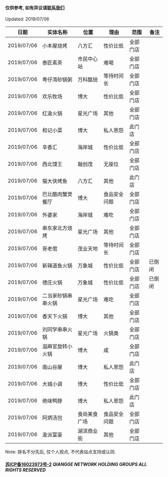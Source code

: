 #### 仅供参考, 如有异议请[联系我们](mailto:king@qiangeo.com)
Updated: 2019/07/06
  
    
    
日期 | 实体名称 | 位置 | 理由 | 范围 | 备注
------------ | ----------------- | --------------- | ------------- | ------------- | -------------
2019/07/06 | 小本屋烧烤 | 八方汇 | 性价比低 | 全部门店 | 
2019/07/06 | 泰匠素茶 | 市民中心站 | 难喝 | 全部门店 | 
2019/07/06 | 粤仔湾砂锅粥 | 万科酩锐 | 等待时间长 | 全部门店 | 
2019/07/06 | 欢乐牧场 | 博大 | 性价比低 | 全部门店 | 
2019/07/06 | 红渝火锅 | 星光广场 | 其他 | 全部门店 | 
2019/07/06 | 和记小菜 | 博大 | 私人恩怨 | 此门店 | 
2019/07/06 | 辛香汇 | 海岸城 | 性价比低 | 全部门店 | 
2019/07/06 | 西北馍王 | 融创茂 |无座位 | 全部门店 | 
2019/07/06 | 猫大侠烤鱼 | 八方汇 | 其他 | 此门店 | 
2019/07/06 | 巴比酷肉蟹煲餐厅 | 博大 | 食品安全问题 | 全部门店 | 
2019/07/06 | 外婆家 | 海岸城 | 难吃 | 全部门店 | 
2019/07/06 | 串东家北方烧烤 | 星光广场 | 其他 | 全部门店 |
2019/07/06 | 哥老倌 | 茂业天地 | 等待时间长 | 全部门店 | 
2019/07/06 | 新辣道鱼火锅 | 万象城 | 性价比低 | 全部门店 | 已倒闭 
2019/07/06 | 德庄火锅 | 万象城 | 性价比低 | 全部门店 | 已倒闭 
2019/07/06 | 二当家砂锅串串火锅 | 星光广场 | 难吃 | 全部门店 | 
2019/07/06 | 香天下火锅 | 博大 | 其他 | 全部门店 | 
2019/07/06 | 刘同学串串火锅 | 星光广场 | 火锅类 | 全部门店 | 
2019/07/06 | 滋麻官旋转小火锅 | 博大 | 咸 | 全部门店 | 
2019/07/06 | 南山谷屋 | 博大 | 私人恩怨 | 此门店 | 
2019/07/06 | 大城小调 | 博大 | 性价比低 | 全部门店 | 
2019/07/06 | 绝味鸭脖 | 博大 | 私人恩怨 | 此门店 | 
2019/07/06 | 阿炳汤包 | 食尚美食广场 | 食品安全问题 | 全部门店 | 
2019/07/06 | 渝派富豪 | 湖滨商业街 | 其他 | 全部门店 | 
  

  
Note: 排名不分先后, 仅个人观点, 不代表站点支持或认同.
#### [苏ICP备16023973号-2](http://beian.miit.gov.cn) *QIANGGE NETWORK HOLDING GROUPS ALL RIGHTS RESERVED*
